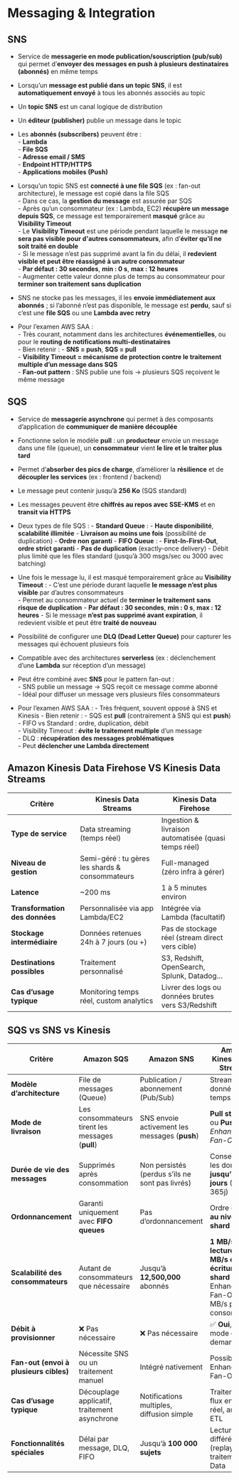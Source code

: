 # Messaging & Integration

## SNS
- Service de **messagerie en mode publication/souscription (pub/sub)** qui permet d’**envoyer des messages en push à plusieurs destinataires (abonnés)** en même temps  
- Lorsqu’un **message est publié dans un topic SNS**, il est **automatiquement envoyé** à tous les abonnés associés au topic

- Un **topic SNS** est un canal logique de distribution  
- Un **éditeur (publisher)** publie un message dans le topic  
- Les **abonnés (subscribers)** peuvent être :  
	  - **Lambda**  
	  - **File SQS**  
	  - **Adresse email / SMS**  
	  - **Endpoint HTTP/HTTPS**  
	  - **Applications mobiles (Push)**

- Lorsqu’un topic SNS est **connecté à une file SQS** (ex : fan-out architecture), le message est copié dans la file SQS  
	  - Dans ce cas, la **gestion du message** est assurée par SQS  
	  - Après qu’un consommateur (ex : Lambda, EC2) **récupère un message depuis SQS**, ce message est temporairement **masqué** grâce au **Visibility Timeout**  
		    - Le **Visibility Timeout** est une période pendant laquelle le message **ne sera pas visible pour d'autres consommateurs**, afin d’**éviter qu’il ne soit traité en double**  
		    - Si le message n’est pas supprimé avant la fin du délai, il **redevient visible et peut être réassigné à un autre consommateur**  
		    - **Par défaut : 30 secondes**, **min : 0 s**, **max : 12 heures**  
		    - Augmenter cette valeur donne plus de temps au consommateur pour **terminer son traitement sans duplication**

- SNS ne stocke pas les messages, il les **envoie immédiatement aux abonnés** ; si l’abonné n’est pas disponible, le message est **perdu**, sauf si c’est une **file SQS** ou une **Lambda avec retry**


- Pour l’examen AWS SAA :  
	  - Très courant, notamment dans les architectures **événementielles**, ou pour le **routing de notifications multi-destinataires**  
	  - Bien retenir :
		    - **SNS = push**, **SQS = pull**  
		    - **Visibility Timeout = mécanisme de protection contre le traitement multiple d’un message dans SQS**  
		    - **Fan-out pattern** : SNS publie une fois → plusieurs SQS reçoivent le même message

## SQS
- Service de **messagerie asynchrone** qui permet à des composants d’application de **communiquer de manière découplée**  
- Fonctionne selon le modèle **pull** : un **producteur** envoie un message dans une file (queue), un **consommateur** vient **le lire et le traiter plus tard**

- Permet d’**absorber des pics de charge**, d’améliorer la **résilience** et de **découpler les services** (ex : frontend / backend)  
- Le message peut contenir jusqu’à **256 Ko** (SQS standard)  
- Les messages peuvent être **chiffrés au repos avec SSE-KMS** et en **transit via HTTPS**

- Deux types de file SQS :
	  - **Standard Queue** :
		    - **Haute disponibilité**, **scalabilité illimitée**
		    - **Livraison au moins une fois** (possibilité de duplication)
		    - **Ordre non garanti**
	  - **FIFO Queue** :
		    - **First-In-First-Out**, **ordre strict garanti**
		    - **Pas de duplication** (exactly-once delivery)
		    - Débit plus limité que les files standard (jusqu’à 300 msgs/sec ou 3000 avec batching)

- Une fois le message lu, il est masqué temporairement grâce au **Visibility Timeout** :
	  - C’est une période durant laquelle **le message n’est plus visible** par d’autres consommateurs  
	  - Permet au consommateur actuel de **terminer le traitement sans risque de duplication**
	  - **Par défaut : 30 secondes**, **min : 0 s**, **max : 12 heures**
	  - Si le message **n’est pas supprimé avant expiration**, il redevient visible et peut être **traité de nouveau**

- Possibilité de configurer une **DLQ (Dead Letter Queue)** pour capturer les messages qui échouent plusieurs fois  
- Compatible avec des architectures **serverless** (ex : déclenchement d’une **Lambda** sur réception d’un message)

- Peut être combiné avec **SNS** pour le pattern fan-out :  
	  - SNS publie un message → SQS reçoit ce message comme abonné  
	  - Idéal pour diffuser un message vers plusieurs files consommateurs


- Pour l’examen AWS SAA :
	  - Très fréquent, souvent opposé à SNS et Kinesis
	  - Bien retenir :
		    - SQS est **pull** (contrairement à SNS qui est **push**)  
		    - FIFO vs Standard : ordre, duplication, débit  
		    - Visibility Timeout : **évite le traitement multiple** d’un message  
		    - DLQ : **récupération des messages problématiques**  
		    - Peut **déclencher une Lambda directement**


## Amazon Kinesis Data Firehose VS Kinesis Data Streams

| **Critère**                        | **Kinesis Data Streams**                      | **Kinesis Data Firehose**                            |
|-----------------------------------|----------------------------------------------|------------------------------------------------------|
| **Type de service**               | Data streaming (temps réel)                  | Ingestion & livraison automatisée (quasi temps réel)|
| **Niveau de gestion**             | Semi-géré : tu gères les shards & consommateurs | Full-managed (zéro infra à gérer)                   |
| **Latence**                       | ~200 ms                                      | 1 à 5 minutes environ                                |
| **Transformation des données**    | Personnalisée via app Lambda/EC2             | Intégrée via Lambda (facultatif)                    |
| **Stockage intermédiaire**        | Données retenues 24h à 7 jours (ou +)        | Pas de stockage réel (stream direct vers cible)     |
| **Destinations possibles**        | Traitement personnalisé                      | S3, Redshift, OpenSearch, Splunk, Datadog…          |
| **Cas d’usage typique**           | Monitoring temps réel, custom analytics      | Livrer des logs ou données brutes vers S3/Redshift  |

## SQS vs SNS vs Kinesis

| **Critère**                            | **Amazon SQS**                                                                 | **Amazon SNS**                                                           | **Amazon Kinesis (Data Streams)**                                              |
|----------------------------------------|--------------------------------------------------------------------------------|-------------------------------------------------------------------------|--------------------------------------------------------------------------------|
| **Modèle d’architecture**              | File de messages (Queue)                                                      | Publication / abonnement (Pub/Sub)                                     | Streaming de données en temps réel                                            |
| **Mode de livraison**                  | Les consommateurs tirent les messages (**pull**)                              | SNS envoie activement les messages (**push**)                           | **Pull standard**, ou **Push** avec *Enhanced Fan-Out*                       |
| **Durée de vie des messages**          | Supprimés après consommation                                                  | Non persistés (perdus s’ils ne sont pas livrés)                         | Conservent les données **jusqu’à X jours** (24h à 365j)                       |
| **Ordonnancement**                     | Garanti uniquement avec **FIFO queues**                                       | Pas d’ordonnancement                                                    | Ordre garanti **au niveau du shard**                                         |
| **Scalabilité des consommateurs**      | Autant de consommateurs que nécessaire                                        | Jusqu’à **12,500,000** abonnés                                          | **1 MB/s en lecture / 2 MB/s en écriture par shard**<br>Enhanced Fan-Out : 2 MB/s par consommateur |
| **Débit à provisionner**               | ❌ Pas nécessaire                                                              | ❌ Pas nécessaire                                                        | ✅ **Oui**, sauf en mode on-demand                                           |
| **Fan-out (envoi à plusieurs cibles)** | Nécessite SNS ou un traitement manuel                                         | Intégré nativement                                                      | Possible via Enhanced Fan-Out                                                |
| **Cas d’usage typique**                | Découplage applicatif, traitement asynchrone                                  | Notifications multiples, diffusion simple                               | Traitement de flux en temps réel, analytics, ETL                             |
| **Fonctionnalités spéciales**          | Délai par message, DLQ, FIFO                                                  | Jusqu’à **100 000 sujets**                                              | Lecture en différé (replay), traitement Big Data                             |

